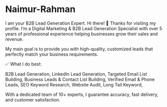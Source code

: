 # Naimur-Rahman
I am your B2B Lead Generation Expert.
Hi there! 👋 Thanks for visiting my profile. I’m a Digital Marketing & B2B Lead Generation Specialist with over 5 years of professional experience helping businesses grow their sales and revenue.

My main goal is to provide you with high-quality, customized leads that perfectly match your business requirements.

✅ What I do best:

B2B Lead Generation,
LinkedIn Lead Generation,
Targeted Email List Building,
Business Leads & Contact List Building,
Verified Email & Phone Leads,
SEO Keyword Research,
Website Audit,
Long Tail Keyword,

With a dedicated team of 10+ experts, I guarantee accuracy, fast delivery, and customer satisfaction.
